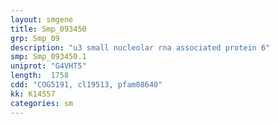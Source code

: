 ```yaml
---
layout: smgene
title: Smp_093450
grp: Smp_09
description: "u3 small nucleolar rna associated protein 6"
smp: Smp_093450.1
uniprot: "G4VHT5"
length:  1758
cdd: "COG5191, cl19513, pfam08640"
kk: K14557
categories: sm
---
```

